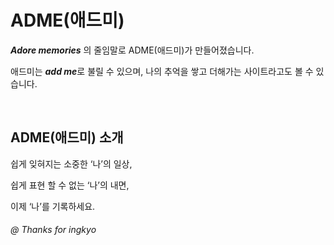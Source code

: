 # ADME(애드미)
***Adore memories*** 의 줄임말로 ADME(애드미)가 만들어졌습니다.

애드미는 ***add me***로 불릴 수 있으며, 나의 추억을 쌓고 더해가는 사이트라고도 볼 수 있습니다.   

<br>

## ADME(애드미) 소개
쉽게 잊혀지는 소중한 ‘나’의 일상, 

쉽게 표현 할 수 없는 ‘나’의 내면, 

이제 ‘나’를 기록하세요.


###### @ Thanks for ingkyo
